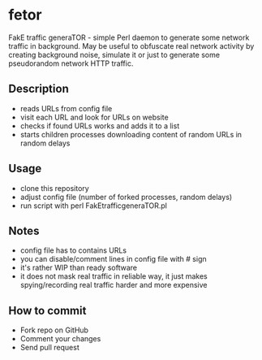 fetor
=========
FakE traffic generaTOR - simple Perl daemon to generate some network traffic in
background. May be useful to obfuscate real network activity by creating
background noise, simulate it or just to generate some pseudorandom network HTTP
traffic.

Description
---------
* reads URLs from config file
* visit each URL and look for URLs on website
* checks if found URLs works and adds it to a list
* starts children processes downloading content of random URLs in random delays

Usage
---------
* clone this repository
* adjust config file (number of forked processes, random delays)
* run script with perl FakEtrafficgeneraTOR.pl

Notes
---------
* config file has to contains URLs
* you can disable/comment lines in config file with # sign
* it's rather WIP than ready software
* it does not mask real traffic in reliable way, it just makes spying/recording
  real traffic harder and more expensive

How to commit
---------
* Fork repo on GitHub
* Comment your changes
* Send pull request
